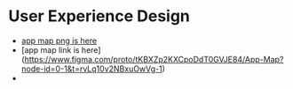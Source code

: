 # User Experience Design

- [app map png is here](ux-design/app-map.png)
- [app map link is here] (https://www.figma.com/proto/tKBXZp2KXCpoDdT0GVJE84/App-Map?node-id=0-1&t=rvLq10v2NBxuOwVg-1)
-
